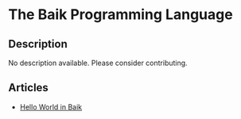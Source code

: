 # The Baik Programming Language

## Description

No description available. Please consider contributing.

## Articles

- [Hello World in Baik](https://sampleprograms.io/projects/hello-world/baik)
